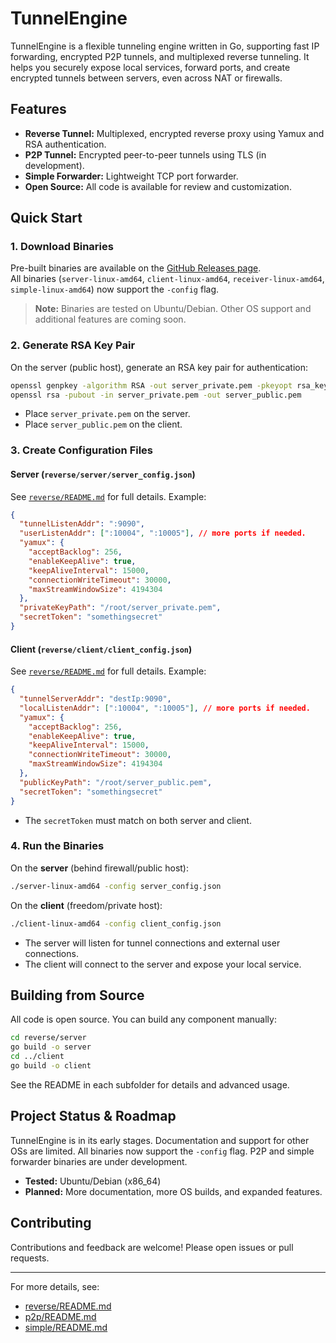 # TunnelEngine

TunnelEngine is a flexible tunneling engine written in Go, supporting fast IP forwarding, encrypted P2P tunnels, and multiplexed reverse tunneling. It helps you securely expose local services, forward ports, and create encrypted tunnels between servers, even across NAT or firewalls.

## Features

- **Reverse Tunnel:** Multiplexed, encrypted reverse proxy using Yamux and RSA authentication.
- **P2P Tunnel:** Encrypted peer-to-peer tunnels using TLS (in development).
- **Simple Forwarder:** Lightweight TCP port forwarder.
- **Open Source:** All code is available for review and customization.

## Quick Start

### 1. Download Binaries

Pre-built binaries are available on the [GitHub Releases page](https://github.com/XrayTree/TunnelEngine/releases).  
All binaries (`server-linux-amd64`, `client-linux-amd64`, `receiver-linux-amd64`, `simple-linux-amd64`) now support the `-config` flag.

> **Note:** Binaries are tested on Ubuntu/Debian. Other OS support and additional features are coming soon.

### 2. Generate RSA Key Pair

On the server (public host), generate an RSA key pair for authentication:

```sh
openssl genpkey -algorithm RSA -out server_private.pem -pkeyopt rsa_keygen_bits:2048
openssl rsa -pubout -in server_private.pem -out server_public.pem
```

- Place `server_private.pem` on the server.
- Place `server_public.pem` on the client.

### 3. Create Configuration Files

#### Server (`reverse/server/server_config.json`)

See [`reverse/README.md`](reverse/README.md) for full details. Example:

```json
{
  "tunnelListenAddr": ":9090",
  "userListenAddr": [":10004", ":10005"], // more ports if needed.
  "yamux": {
    "acceptBacklog": 256,
    "enableKeepAlive": true,
    "keepAliveInterval": 15000,
    "connectionWriteTimeout": 30000,
    "maxStreamWindowSize": 4194304
  },
  "privateKeyPath": "/root/server_private.pem",
  "secretToken": "somethingsecret"
}
```

#### Client (`reverse/client/client_config.json`)

See [`reverse/README.md`](reverse/README.md) for full details. Example:

```json
{
  "tunnelServerAddr": "destIp:9090",
  "localListenAddr": [":10004", ":10005"], // more ports if needed.
  "yamux": {
    "acceptBacklog": 256,
    "enableKeepAlive": true,
    "keepAliveInterval": 15000,
    "connectionWriteTimeout": 30000,
    "maxStreamWindowSize": 4194304
  },
  "publicKeyPath": "/root/server_public.pem",
  "secretToken": "somethingsecret"
}
```

- The `secretToken` must match on both server and client.

### 4. Run the Binaries

On the **server** (behind firewall/public host):

```sh
./server-linux-amd64 -config server_config.json
```

On the **client** (freedom/private host):

```sh
./client-linux-amd64 -config client_config.json
```

- The server will listen for tunnel connections and external user connections.
- The client will connect to the server and expose your local service.


## Building from Source

All code is open source. You can build any component manually:

```sh
cd reverse/server
go build -o server
cd ../client
go build -o client
```

See the README in each subfolder for details and advanced usage.

## Project Status & Roadmap

TunnelEngine is in its early stages. Documentation and support for other OSs are limited. All binaries now support the `-config` flag. P2P and simple forwarder binaries are under development.

- **Tested:** Ubuntu/Debian (x86_64)
- **Planned:** More documentation, more OS builds, and expanded features.

## Contributing

Contributions and feedback are welcome! Please open issues or pull requests.

---

For more details, see:
- [reverse/README.md](reverse/README.md)
- [p2p/README.md](p2p/README.md)
- [simple/README.md](simple/README.md)
